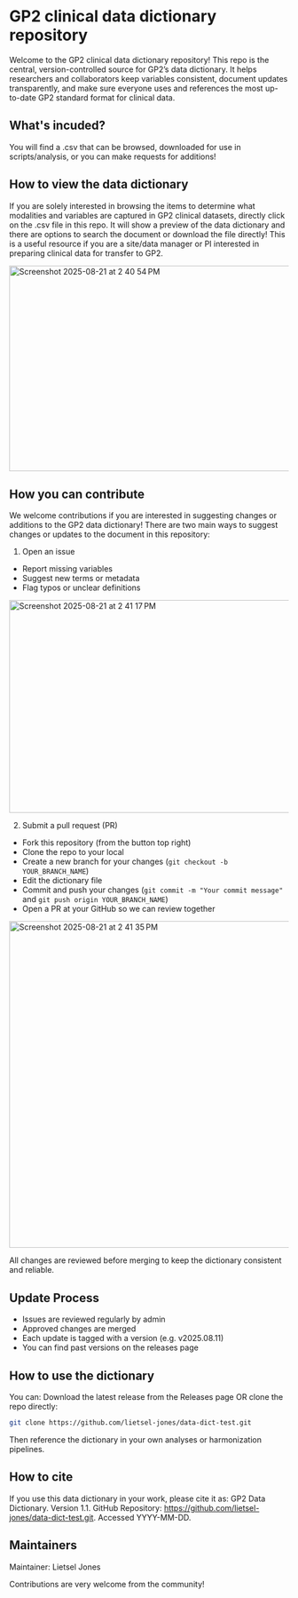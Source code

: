 # GP2 clinical data dictionary repository
Welcome to the GP2 clinical data dictionary repository!
This repo is the central, version-controlled source for GP2’s data dictionary.
It helps researchers and collaborators keep variables consistent, document updates transparently, and make sure everyone uses and references the most up-to-date GP2 standard format for clinical data.

## What's incuded?
You will find a .csv that can be browsed, downloaded for use in scripts/analysis, or you can make requests for additions!

## How to view the data dictionary
If you are solely interested in browsing the items to determine what modalities and variables are captured in GP2 clinical datasets, directly click on the .csv file in this repo. It will show a preview of the data dictionary and there are options to search the document or download the file directly! This is a useful resource if you are a site/data manager or PI interested in preparing clinical data for transfer to GP2.

<img width="1684" height="370" alt="Screenshot 2025-08-21 at 2 40 54 PM" src="https://github.com/user-attachments/assets/8b2bd35a-ae96-40aa-a2ff-dee172c9cfb7" />

## How you can contribute
We welcome contributions if you are interested in suggesting changes or additions to the GP2 data dictionary! There are two main ways to suggest changes or updates to the document in this repository:
1.  Open an issue
*  Report missing variables
*  Suggest new terms or metadata
*  Flag typos or unclear definitions

<img width="1504" height="383" alt="Screenshot 2025-08-21 at 2 41 17 PM" src="https://github.com/user-attachments/assets/f0e1c2b6-72b7-42e8-92ad-c70a75ed8d94" />

2.  Submit a pull request (PR)
*  Fork this repository (from the button top right)
*  Clone the repo to your local
*  Create a new branch for your changes (`git checkout -b YOUR_BRANCH_NAME`)
*  Edit the dictionary file
*  Commit and push your changes (`git commit -m "Your commit message"` and `git push origin YOUR_BRANCH_NAME`)
*  Open a PR at your GitHub so we can review together

<img width="1484" height="588" alt="Screenshot 2025-08-21 at 2 41 35 PM" src="https://github.com/user-attachments/assets/f7a6a507-e501-4207-bd0a-091150b7cc4c" />

All changes are reviewed before merging to keep the dictionary consistent and reliable.

## Update Process
*  Issues are reviewed regularly by admin
*  Approved changes are merged
*  Each update is tagged with a version (e.g. v2025.08.11)
*  You can find past versions on the releases page

## How to use the dictionary
You can:
Download the latest release from the Releases page
OR clone the repo directly:
```bash
git clone https://github.com/lietsel-jones/data-dict-test.git
```
Then reference the dictionary in your own analyses or harmonization pipelines.

## How to cite
If you use this data dictionary in your work, please cite it as:
GP2 Data Dictionary. Version 1.1. GitHub Repository: https://github.com/lietsel-jones/data-dict-test.git. Accessed YYYY-MM-DD.

## Maintainers
Maintainer: Lietsel Jones

Contributions are very welcome from the community!
